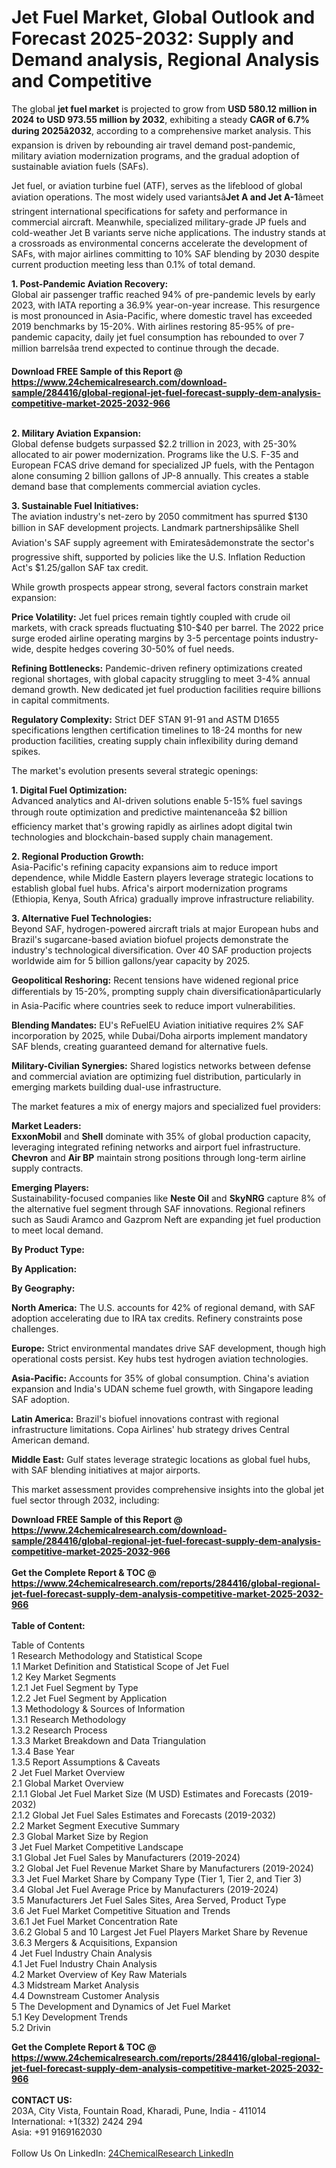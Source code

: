 <h1>Jet Fuel Market, Global Outlook and Forecast 2025-2032: Supply and Demand analysis, Regional Analysis and Competitive</h1><p>The global <strong>jet fuel market</strong> is projected to grow from <strong>USD 580.12 million in 2024 to USD 973.55 million by 2032</strong>, exhibiting a steady <strong>CAGR of 6.7% during 2025â2032</strong>, according to a comprehensive market analysis. This expansion is driven by rebounding air travel demand post-pandemic, military aviation modernization programs, and the gradual adoption of sustainable aviation fuels (SAFs).</p><p>Jet fuel, or aviation turbine fuel (ATF), serves as the lifeblood of global aviation operations. The most widely used variantsâ<strong>Jet A and Jet A-1</strong>âmeet stringent international specifications for safety and performance in commercial aircraft. Meanwhile, specialized military-grade JP fuels and cold-weather Jet B variants serve niche applications. The industry stands at a crossroads as environmental concerns accelerate the development of SAFs, with major airlines committing to 10% SAF blending by 2030 despite current production meeting less than 0.1% of total demand.</p><p><strong>1. Post-Pandemic Aviation Recovery:</strong><br>
Global air passenger traffic reached 94% of pre-pandemic levels by early 2023, with IATA reporting a 36.9% year-on-year increase. This resurgence is most pronounced in Asia-Pacific, where domestic travel has exceeded 2019 benchmarks by 15-20%. With airlines restoring 85-95% of pre-pandemic capacity, daily jet fuel consumption has rebounded to over 7 million barrelsâa trend expected to continue through the decade.</p><div><b>Download FREE Sample of this Report @ 
            <a href="https://www.24chemicalresearch.com/download-sample/284416/global-regional-jet-fuel-forecast-supply-dem-analysis-competitive-market-2025-2032-966">
            https://www.24chemicalresearch.com/download-sample/284416/global-regional-jet-fuel-forecast-supply-dem-analysis-competitive-market-2025-2032-966</a></b></div><br><p><strong>2. Military Aviation Expansion:</strong><br>
Global defense budgets surpassed $2.2 trillion in 2023, with 25-30% allocated to air power modernization. Programs like the U.S. F-35 and European FCAS drive demand for specialized JP fuels, with the Pentagon alone consuming 2 billion gallons of JP-8 annually. This creates a stable demand base that complements commercial aviation cycles.</p><p><strong>3. Sustainable Fuel Initiatives:</strong><br>
The aviation industry's net-zero by 2050 commitment has spurred $130 billion in SAF development projects. Landmark partnershipsâlike Shell Aviation's SAF supply agreement with Emiratesâdemonstrate the sector's progressive shift, supported by policies like the U.S. Inflation Reduction Act's $1.25/gallon SAF tax credit.</p><p>While growth prospects appear strong, several factors constrain market expansion:</p><p><strong>Price Volatility:</strong> Jet fuel prices remain tightly coupled with crude oil markets, with crack spreads fluctuating $10-$40 per barrel. The 2022 price surge eroded airline operating margins by 3-5 percentage points industry-wide, despite hedges covering 30-50% of fuel needs.</p><p><strong>Refining Bottlenecks:</strong> Pandemic-driven refinery optimizations created regional shortages, with global capacity struggling to meet 3-4% annual demand growth. New dedicated jet fuel production facilities require billions in capital commitments.</p><p><strong>Regulatory Complexity:</strong> Strict DEF STAN 91-91 and ASTM D1655 specifications lengthen certification timelines to 18-24 months for new production facilities, creating supply chain inflexibility during demand spikes.</p><p>The market's evolution presents several strategic openings:</p><p><strong>1. Digital Fuel Optimization:</strong><br>
Advanced analytics and AI-driven solutions enable 5-15% fuel savings through route optimization and predictive maintenanceâa $2 billion efficiency market that's growing rapidly as airlines adopt digital twin technologies and blockchain-based supply chain management.</p><p><strong>2. Regional Production Growth:</strong><br>
Asia-Pacific's refining capacity expansions aim to reduce import dependence, while Middle Eastern players leverage strategic locations to establish global fuel hubs. Africa's airport modernization programs (Ethiopia, Kenya, South Africa) gradually improve infrastructure reliability.</p><p><strong>3. Alternative Fuel Technologies:</strong><br>
Beyond SAF, hydrogen-powered aircraft trials at major European hubs and Brazil's sugarcane-based aviation biofuel projects demonstrate the industry's technological diversification. Over 40 SAF production projects worldwide aim for 5 billion gallons/year capacity by 2025.</p><p><strong>Geopolitical Reshoring:</strong> Recent tensions have widened regional price differentials by 15-20%, prompting supply chain diversificationâparticularly in Asia-Pacific where countries seek to reduce import vulnerabilities.</p><p><strong>Blending Mandates:</strong> EU's ReFuelEU Aviation initiative requires 2% SAF incorporation by 2025, while Dubai/Doha airports implement mandatory SAF blends, creating guaranteed demand for alternative fuels.</p><p><strong>Military-Civilian Synergies:</strong> Shared logistics networks between defense and commercial aviation are optimizing fuel distribution, particularly in emerging markets building dual-use infrastructure.</p><p>The market features a mix of energy majors and specialized fuel providers:</p><p><strong>Market Leaders:</strong><br>
<strong>ExxonMobil</strong> and <strong>Shell</strong> dominate with 35% of global production capacity, leveraging integrated refining networks and airport fuel infrastructure. <strong>Chevron</strong> and <strong>Air BP</strong> maintain strong positions through long-term airline supply contracts.</p><p><strong>Emerging Players:</strong><br>
Sustainability-focused companies like <strong>Neste Oil</strong> and <strong>SkyNRG</strong> capture 8% of the alternative fuel segment through SAF innovations. Regional refiners such as Saudi Aramco and Gazprom Neft are expanding jet fuel production to meet local demand.</p><p><strong>By Product Type:</strong></p><p><strong>By Application:</strong></p><p><strong>By Geography:</strong></p><p><strong>North America:</strong> The U.S. accounts for 42% of regional demand, with SAF adoption accelerating due to IRA tax credits. Refinery constraints pose challenges.</p><p><strong>Europe:</strong> Strict environmental mandates drive SAF development, though high operational costs persist. Key hubs test hydrogen aviation technologies.</p><p><strong>Asia-Pacific:</strong> Accounts for 35% of global consumption. China's aviation expansion and India's UDAN scheme fuel growth, with Singapore leading SAF adoption.</p><p><strong>Latin America:</strong> Brazil's biofuel innovations contrast with regional infrastructure limitations. Copa Airlines' hub strategy drives Central American demand.</p><p><strong>Middle East:</strong> Gulf states leverage strategic locations as global fuel hubs, with SAF blending initiatives at major airports.</p><p>This market assessment provides comprehensive insights into the global jet fuel sector through 2032, including:</p><div><b>Download FREE Sample of this Report @ 
            <a href="https://www.24chemicalresearch.com/download-sample/284416/global-regional-jet-fuel-forecast-supply-dem-analysis-competitive-market-2025-2032-966">
            https://www.24chemicalresearch.com/download-sample/284416/global-regional-jet-fuel-forecast-supply-dem-analysis-competitive-market-2025-2032-966</a></b></div><br><div><b>Get the Complete Report & TOC @ 
            <a href="https://www.24chemicalresearch.com/reports/284416/global-regional-jet-fuel-forecast-supply-dem-analysis-competitive-market-2025-2032-966">
            https://www.24chemicalresearch.com/reports/284416/global-regional-jet-fuel-forecast-supply-dem-analysis-competitive-market-2025-2032-966</a></b></div><br>
            <b>Table of Content:</b><p>Table of Contents<br />
1 Research Methodology and Statistical Scope<br />
1.1 Market Definition and Statistical Scope of Jet Fuel<br />
1.2 Key Market Segments<br />
1.2.1 Jet Fuel Segment by Type<br />
1.2.2 Jet Fuel Segment by Application<br />
1.3 Methodology & Sources of Information<br />
1.3.1 Research Methodology<br />
1.3.2 Research Process<br />
1.3.3 Market Breakdown and Data Triangulation<br />
1.3.4 Base Year<br />
1.3.5 Report Assumptions & Caveats<br />
2 Jet Fuel Market Overview<br />
2.1 Global Market Overview<br />
2.1.1 Global Jet Fuel Market Size (M USD) Estimates and Forecasts (2019-2032)<br />
2.1.2 Global Jet Fuel Sales Estimates and Forecasts (2019-2032)<br />
2.2 Market Segment Executive Summary<br />
2.3 Global Market Size by Region<br />
3 Jet Fuel Market Competitive Landscape<br />
3.1 Global Jet Fuel Sales by Manufacturers (2019-2024)<br />
3.2 Global Jet Fuel Revenue Market Share by Manufacturers (2019-2024)<br />
3.3 Jet Fuel Market Share by Company Type (Tier 1, Tier 2, and Tier 3)<br />
3.4 Global Jet Fuel Average Price by Manufacturers (2019-2024)<br />
3.5 Manufacturers Jet Fuel Sales Sites, Area Served, Product Type<br />
3.6 Jet Fuel Market Competitive Situation and Trends<br />
3.6.1 Jet Fuel Market Concentration Rate<br />
3.6.2 Global 5 and 10 Largest Jet Fuel Players Market Share by Revenue<br />
3.6.3 Mergers & Acquisitions, Expansion<br />
4 Jet Fuel Industry Chain Analysis<br />
4.1 Jet Fuel Industry Chain Analysis<br />
4.2 Market Overview of Key Raw Materials<br />
4.3 Midstream Market Analysis<br />
4.4 Downstream Customer Analysis<br />
5 The Development and Dynamics of Jet Fuel Market <br />
5.1 Key Development Trends<br />
5.2 Drivin</p><div><b>Get the Complete Report & TOC @ 
            <a href="https://www.24chemicalresearch.com/reports/284416/global-regional-jet-fuel-forecast-supply-dem-analysis-competitive-market-2025-2032-966">
            https://www.24chemicalresearch.com/reports/284416/global-regional-jet-fuel-forecast-supply-dem-analysis-competitive-market-2025-2032-966</a></b></div><br><b>CONTACT US:</b><br>
            203A, City Vista, Fountain Road, Kharadi, Pune, India - 411014<br>
            International: +1(332) 2424 294<br>
            Asia: +91 9169162030 <br><br>
            Follow Us On LinkedIn: <a href="https://www.linkedin.com/company/24chemicalresearch/">24ChemicalResearch LinkedIn</a>